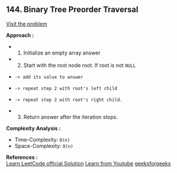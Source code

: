 ## 144. Binary Tree Preorder Traversal

[Visit the problem](https://leetcode.com/problems/binary-tree-preorder-traversal/description/)

**Approach :**<br>

-   1. Initialize an empty array answer
-   2. Start with the root node root. If root is not `NULL`
-     -> add its value to answer
-     -> repeat step 2 with root's left child
-     -> repeat step 2 with root's right child.
-   3. Return answer after the iteration stops.

**Complexity Analysis :**<br>

-   Time-Complexity: `O(n)`
-   Space-Complexity: `O(n)`

**References :**<br>
[Learn LeetCode official Solution](https://leetcode.com/problems/binary-tree-preorder-traversal/solutions/2918429/binary-tree-preorder-traversal/)
[Learn from Youtube](https://www.youtube.com/watch?v=RlUu72JrOCQ)
[geeksforgeeks](https://www.geeksforgeeks.org/tree-traversals-inorder-preorder-and-postorder/)

